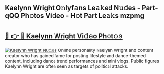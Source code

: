 ## Kaelynn Wright O𝚗lyf𝚊ns Le𝚊𝚔ed N𝚞𝚍es - Part-qQQ Ph𝚘tos Vi𝚍eo - H𝚘t Part Le𝚊𝚔s mzpmg

# <h2><a href="http://hf3bz7o.feru.top/?c=Kaelynn+Wright">🔗 👉 🔴 Kaelynn Wright Vi𝚍𝚎o Ph𝚘t𝚘𝚜</a></h2>

[![Kaelynn Wright Nu𝚍𝚎s](https://i.imgur.com/0TWrTi3.gif)](http://hf3bz7o.feru.top/?c=Kaelynn+Wright)
Online personality Kaelynn Wright and content creator who has gained fame for posting lifestyle and dance-themed content, including dance trend performances and mini vlogs. Public figures Kaelynn Wright are often seen as targets of political attacks. 
